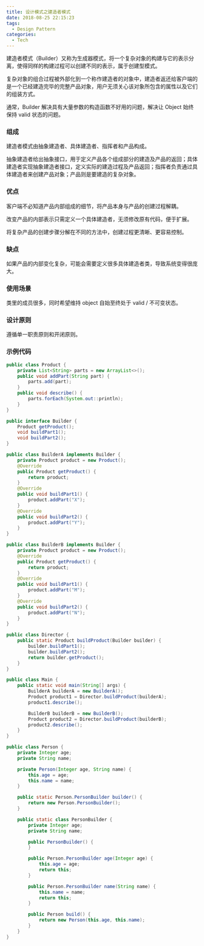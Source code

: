 ```yaml
---
title: 设计模式之建造者模式
date: 2018-08-25 22:15:23
tags:
  - Design Pattern
categories:
  - Tech
---
```


建造者模式（Builder）又称为生成器模式，将一个复杂对象的构建与它的表示分离，使得同样的构建过程可以创建不同的表示，属于创建型模式。

复杂对象的组合过程被外部化到一个称作建造者的对象中，建造者返还给客户端的是一个已经建造完毕的完整产品对象，用户无须关心该对象所包含的属性以及它们的组装方式。

通常，Builder 解决具有大量参数的构造函数不好用的问题，解决让 Object 始终保持 valid 状态的问题。





<!-- more -->



### 组成

建造者模式由抽象建造者、具体建造者、指挥者和产品构成。

抽象建造者给出抽象接口，用于定义产品各个组成部分的建造及产品的返回；具体建造者实现抽象建造者接口，定义实际的建造过程及产品返回；指挥者负责通过具体建造者来创建产品对象；产品则是要建造的复杂对象。



### 优点

客户端不必知道产品内部组成的细节，将产品本身与产品的创建过程解耦。

改变产品的内部表示只需定义一个具体建造者，无须修改原有代码，便于扩展。

将复杂产品的创建步骤分解在不同的方法中，创建过程更清晰、更容易控制。



### 缺点

如果产品的内部变化复杂，可能会需要定义很多具体建造者类，导致系统变得很庞大。



### 使用场景

类里的成员很多，同时希望维持 object 自始至终处于 valid / 不可变状态。



### 设计原则

遵循单一职责原则和开闭原则。



### 示例代码

```java
public class Product {
    private List<String> parts = new ArrayList<>();
    public void addPart(String part) {
        parts.add(part);
    }
    public void describe() {
        parts.forEach(System.out::println);
    }
}

public interface Builder {
    Product getProduct();
    void buildPart1();
    void buildPart2();
}

public class BuilderA implements Builder {
    private Product product = new Product();
    @Override
    public Product getProduct() {
        return product;
    }
    @Override
    public void buildPart1() {
        product.addPart("X");
    }
    @Override
    public void buildPart2() {
        product.addPart("Y");
    }
}

public class BuilderB implements Builder {
    private Product product = new Product();
    @Override
    public Product getProduct() {
        return product;
    }
    @Override
    public void buildPart1() {
        product.addPart("M");
    }
    @Override
    public void buildPart2() {
        product.addPart("N");
    }
}

public class Director {
    public static Product buildProduct(Builder builder) {
        builder.buildPart1();
        builder.buildPart2();
        return builder.getProduct();
    }
}

public class Main {
    public static void main(String[] args) {
    	BuilderA builderA = new BuilderA();
    	Product product1 = Director.buildProduct(builderA);
    	product1.describe();

    	BuilderB builderB = new BuilderB();
    	Product product2 = Director.buildProduct(builderB);
    	product2.describe();
    }
}
```

```java
public class Person {
    private Integer age;
    private String name;

    private Person(Integer age, String name) {
        this.age = age;
        this.name = name;
    }

    public static Person.PersonBuilder builder() {
        return new Person.PersonBuilder();
    }

    public static class PersonBuilder {
        private Integer age;
        private String name;

        public PersonBuilder() {
        }

        public Person.PersonBuilder age(Integer age) {
            this.age = age;
            return this;
        }

        public Person.PersonBuilder name(String name) {
            this.name = name;
            return this;
        }

        public Person build() {
            return new Person(this.age, this.name);
        }
    }
}
```

